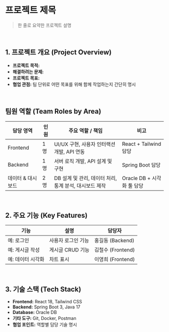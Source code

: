 # 프로젝트 제목
> 한 줄로 요약한 프로젝트 설명

<br>

## 1. 프로젝트 개요 (Project Overview)
- **프로젝트 목적:** 
- **해결하려는 문제:** 
- **프로젝트 목표:** 
- **협업 관점:** 팀 단위로 어떤 목표를 위해 함께 작업하는지 간단히 명시

<br>

## 팀원 역할 (Team Roles by Area)
| 담당 영역 | 인원 | 주요 역할 / 책임 | 비고 |
|-----------|------|----------------|------|
| Frontend | 1명 | UI/UX 구현, 사용자 인터랙션 개발, API 연동 | React + Tailwind 담당 |
| Backend | 1명 | 서버 로직 개발, API 설계 및 구현 | Spring Boot 담당 |
| 데이터 & 대시보드 | 2명 | DB 설계 및 관리, 데이터 처리, 통계 분석, 대시보드 제작 | Oracle DB + 시각화 툴 담당 |

<br>

## 2. 주요 기능 (Key Features)
| 기능 | 설명 | 담당자 |
|------|------|--------|
| 예: 로그인 | 사용자 로그인 기능 | 홍길동 (Backend) |
| 예: 게시글 작성 | 게시글 CRUD 기능 | 김철수 (Frontend) |
| 예: 데이터 시각화 | 차트 표시 | 이영희 (Frontend) |

<br>

## 3. 기술 스택 (Tech Stack)
- **Frontend:** React 18, Tailwind CSS
- **Backend:** Spring Boot 3, Java 17
- **Database:** Oracle DB
- **기타 도구:** Git, Docker, Postman
- **협업 포인트:** 역할별 담당 기술 명시



